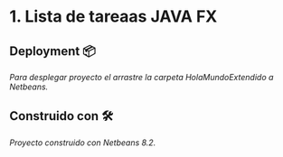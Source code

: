 # 1. Lista de tareaas JAVA FX

## Deployment 📦

_Para desplegar proyecto el arrastre la carpeta HolaMundoExtendido a Netbeans._

## Construido con 🛠️

_Proyecto construido con Netbeans 8.2._
